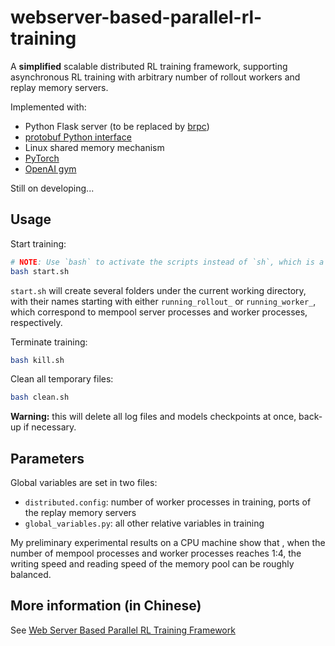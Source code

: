 # webserver-based-parallel-rl-training

A **simplified** scalable distributed RL training framework, supporting asynchronous RL training with arbitrary number of rollout workers and replay memory servers.

Implemented with:
- Python Flask server (to be replaced by [brpc](https://github.com/apache/incubator-brpc))
- [protobuf Python interface](https://github.com/protocolbuffers/protobuf)
- Linux shared memory mechanism
- [PyTorch](https://github.com/pytorch/pytorch)
- [OpenAI gym](https://github.com/openai/gym)

Still on developing...

## Usage

Start training:
```bash
# NOTE: Use `bash` to activate the scripts instead of `sh`, which is a link of dash and may have potential bugs
bash start.sh
```

`start.sh` will create several folders under the current working directory, with their names starting with either `running_rollout_` or `running_worker_`, which correspond to mempool server processes and worker processes, respectively.

Terminate training:
```bash
bash kill.sh
```

Clean all temporary files:
```bash
bash clean.sh
```
**Warning:** this will delete all log files and models checkpoints at once, back-up if necessary.

## Parameters

Global variables are set in two files:
- `distributed.config`: number of worker processes in training, ports of the replay memory servers
- `global_variables.py`: all other relative variables in training

My preliminary experimental results on a CPU machine show that , when the number of mempool processes and worker processes reaches 1:4, the writing speed and reading speed of the memory pool can be roughly balanced.

## More information (in Chinese)

See [Web Server Based Parallel RL Training Framework](https://chenshawn.github.io/2020/02/18/web-based-parallel-rl/#more)